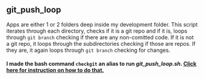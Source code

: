 ## git_push_loop
Apps are either 1 or 2 folders deep inside my development folder. This script iterates through each directory, checks if it is a git repo and if it is, loops through `git branch` checking if there are any non-comitted code. If it is not a git repo, it loops through the subdirectories checking if those are repos. If they are, it again loops through `git branch` checking for changes.

#### I made the bash command `checkgit` an alias to run _git_push_loop.sh_. [Click here for instruction on how to do that.](http://www.hostingadvice.com/how-to/set-command-aliases-linuxubuntudebian/)
